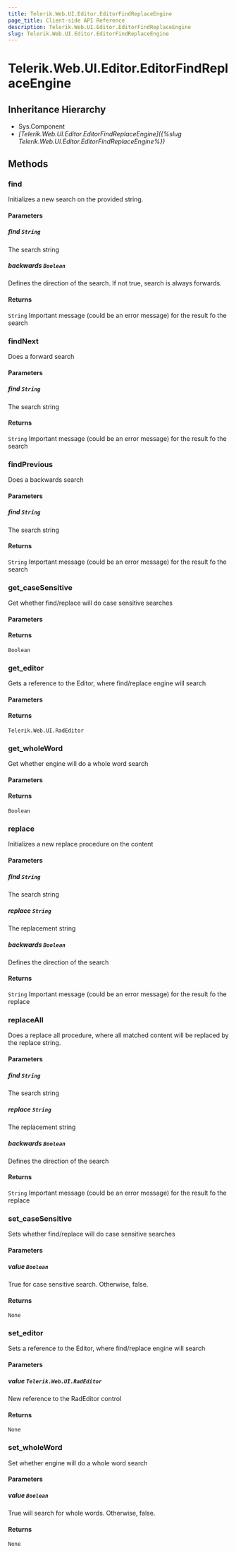 ```yaml
---
title: Telerik.Web.UI.Editor.EditorFindReplaceEngine
page_title: Client-side API Reference
description: Telerik.Web.UI.Editor.EditorFindReplaceEngine
slug: Telerik.Web.UI.Editor.EditorFindReplaceEngine
---
```


# Telerik.Web.UI.Editor.EditorFindReplaceEngine

## Inheritance Hierarchy

* Sys.Component
* *[Telerik.Web.UI.Editor.EditorFindReplaceEngine]({%slug Telerik.Web.UI.Editor.EditorFindReplaceEngine%})*

## Methods

### find

Initializes a new search on the provided string.

#### Parameters

##### find `String`

The search string

##### backwards `Boolean`

Defines the direction of the search. If not true, search is always forwards.

#### Returns

`String` Important message (could be an error message) for the result fo the search

### findNext

Does a forward search

#### Parameters

##### find `String`

The search string

#### Returns

`String` Important message (could be an error message) for the result fo the search

### findPrevious

Does a backwards search

#### Parameters

##### find `String`

The search string

#### Returns

`String` Important message (could be an error message) for the result fo the search

### get_caseSensitive

Get whether find/replace will do case sensitive searches

#### Parameters

#### Returns

`Boolean`

### get_editor

Gets a reference to the Editor, where find/replace engine will search

#### Parameters

#### Returns

`Telerik.Web.UI.RadEditor`

### get_wholeWord

Get whether engine will do a whole word search

#### Parameters

#### Returns

`Boolean`

### replace

Initializes a new replace procedure on the content

#### Parameters

##### find `String`

The search string

##### replace `String`

The replacement string

##### backwards `Boolean`

Defines the direction of the search

#### Returns

`String` Important message (could be an error message) for the result fo the replace

### replaceAll

Does a replace all procedure, where all matched content will be replaced by the replace string.

#### Parameters

##### find `String`

The search string

##### replace `String`

The replacement string

##### backwards `Boolean`

Defines the direction of the search

#### Returns

`String` Important message (could be an error message) for the result fo the replace

### set_caseSensitive

Sets whether find/replace will do case sensitive searches

#### Parameters

##### value `Boolean`

True for case sensitive search. Otherwise, false.

#### Returns

`None`

### set_editor

Sets a reference to the Editor, where find/replace engine will search

#### Parameters

##### value `Telerik.Web.UI.RadEditor`

New reference to the RadEditor control

#### Returns

`None`

### set_wholeWord

Set whether engine will do a whole word search

#### Parameters

##### value `Boolean`

True will search for whole words. Otherwise, false.

#### Returns

`None`
